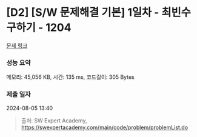# [D2] [S/W 문제해결 기본] 1일차 - 최빈수 구하기 - 1204 

[문제 링크](https://swexpertacademy.com/main/code/problem/problemDetail.do?contestProbId=AV13zo1KAAACFAYh) 

### 성능 요약

메모리: 45,056 KB, 시간: 135 ms, 코드길이: 305 Bytes

### 제출 일자

2024-08-05 13:40



> 출처: SW Expert Academy, https://swexpertacademy.com/main/code/problem/problemList.do